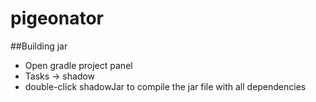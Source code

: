 # pigeonator  

##Building jar
  
* Open gradle project panel   
* Tasks -> shadow   
* double-click shadowJar to compile the jar file with all dependencies
